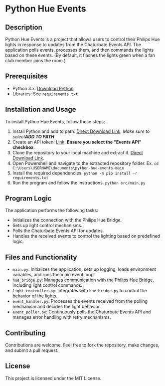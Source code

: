 # Python Hue Events

## Description
Python Hue Events is a project that allows users to control their Philips Hue lights in response to updates from the Chaturbate Events API. The application polls events, processes them, and then commands the lights based on these events. (By default, it flashes the lights green when a fan club member joins the room.)

## Prerequisites

- Python 3.x: [Download Python](https://www.python.org/downloads/)
- Libraries: See `requirements.txt`

## Installation and Usage
To install Python Hue Events, follow these steps:
1. Install Python and add to path. [Direct Download Link](https://www.python.org/ftp/python/3.12.1/python-3.12.1-amd64.exe).
*Make sure to select**ADD TO PATH***
2. Create an API token: [Link](https://chaturbate.com/statsapi/authtoken/).
**Ensure you select the "Events API" checkbox**.
3. Clone the repository to your local machine and extract it. [Direct Download Link](https://github.com/MountainGod2/python-hue-events/archive/refs/heads/main.zip).
4. Open Powershell and navigate to the extracted repository folder.
Ex. `cd C:\Users\USERNAME\documents\python-hue-events-main`
6. Install the required dependencies. `python -m pip install -r requirements.txt`
7. Run the program and follow the instructions. `python src/main.py`

## Program Logic
The application performs the following tasks:
- Initializes the connection with the Philips Hue Bridge.
- Sets up light control mechanisms.
- Polls the Chaturbate Events API for updates.
- Handles the received events to control the lighting based on predefined logic.

## Files and Functionality
- `main.py`: Initializes the application, sets up logging, loads environment variables, and runs the main event loop.
- `hue_bridge.py`: Manages communication with the Philips Hue Bridge, including light control commands.
- `light_controller.py`: Integrates with `hue_bridge.py` to control the behavior of the lights.
- `event_handler.py`: Processes the events received from the polling mechanism and decides the light behavior.
- `event_poller.py`: Continuously polls the Chaturbate Events API and manages error handling with retry mechanisms.

## Contributing
Contributions are welcome. Feel free to fork the repository, make changes, and submit a pull request.

## License
This project is licensed under the MIT License.

